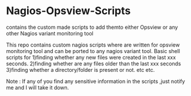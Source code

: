 # Nagios-Opsview-Scripts
contains the custom made scripts to add themto either Opsview or any other Nagios variant monitoring tool

This repo contains custom nagios scripts where are written for opsview monitoring tool and can be ported to any nagios variant tool.
Basic shell scripts for 
                    1)finding whether any new files were created in the last xxx seconds.
                    2)finding whether are any files older than the last xxx seconds
                    3)finding whether a directory/folder is present or not.
                    etc etc.

Note  : If any of you find any sensitive information in the scripts ,just notify me and I will take it down.
